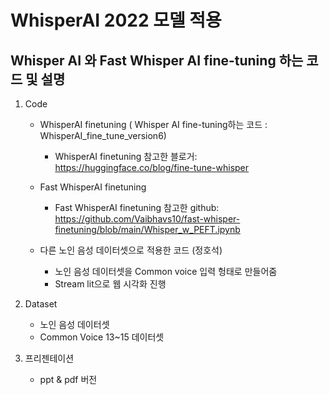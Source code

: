 # WhisperAI 2022 모델 적용

## Whisper AI 와 Fast Whisper AI fine-tuning 하는 코드 및 설명


1. Code
   * WhisperAI finetuning ( Whisper AI fine-tuning하는 코드 : WhisperAI_fine_tune_version6)
      - WhisperAI finetuning 참고한 블로거: https://huggingface.co/blog/fine-tune-whisper
   * Fast WhisperAI finetuning
      - Fast WhisperAI finetuning 참고한 github: https://github.com/Vaibhavs10/fast-whisper-finetuning/blob/main/Whisper_w_PEFT.ipynb

   * 다른 노인 음성 데이터셋으로 적용한 코드 (정호석)
     - 노인 음성 데이터셋을 Common voice 입력 헝태로 만들어줌
     - Stream lit으로 웹 시각화 진행
3. Dataset
   * 노인 음성 데이터셋
   * Common Voice 13~15 데이터셋

4. 프리젠테이션
   * ppt & pdf 버전
     


